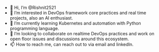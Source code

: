 - 👋 Hi, I’m @Rishnit2521
- 👀 I’m interested in DevOps framework core practices and real time projects, also an AI enthusiast.
- 🌱 I’m currently learning Kubernetes and automation with Python programming language.
- 💞️ I’m looking to collaborate on realtime DevOps practices and work on open floor issues and discussions around this ecosystem.
- 📫 How to reach me, can reach out to via email and linkedIn.

<!---
Rishnit2521/Rishnit2521 is a ✨ special ✨ repository because its `README.md` (this file) appears on your GitHub profile.
You can click the Preview link to take a look at your changes.
--->
